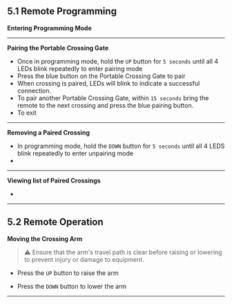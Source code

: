 ## 5.1 Remote Programming

**Entering Programming Mode**

---

**Pairing the Portable Crossing Gate**

* Once in programming mode, hold the ``UP`` button for ``5 seconds`` until all 4 LEDs blink repeatedly to enter pairing mode
* Press the blue button on the Portable Crossing Gate to pair
* When crossing is paired, LEDs will blink to indicate a successful connection. 
* To pair another Portable Crossing Gate, within ``15 seconds`` bring the remote to the next crossing and press the blue pairing button.
* To exit

---

**Removing a Paired Crossing**

* In programming mode, hold the ``DOWN`` button for ``5 seconds`` until all 4 LEDS blink repeatedly to enter unpairing mode
* 

---

**Viewing list of Paired Crossings**

* 

---

## 5.2 Remote Operation
  
**Moving the Crossing Arm**

> ⚠️ Ensure that the arm's travel path is clear before raising or lowering to prevent injury or damage to equipment.

* Press the ``UP`` button to raise the arm

* Press the ``DOWN`` button to lower the arm

---
